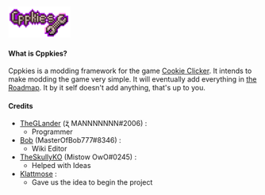 <img alt="Cppkies" src="./static/CppkiesLogo.png?raw=true" width="25%" height="25%">

#### What is Cppkies? 
Cppkies is a modding framework for the game [Cookie Clicker](https://orteil.dashnet.org/cookieclicker/). It intends to make modding the game very simple. It will eventually add everything in [the Roadmap](Roadmap.md). It by it self doesn't add anything, that's up to you. 

#### Credits 

- [TheGLander](https://github.com/TheGLander) (ʐ̈ MANNNNNNN#2006) :
  - Programmer
- [Bob](https://github.com/MasterOfBob777) (MasterOfBob777#8346) :
  - Wiki Editor
- [TheSkullyKO](https://github.com/TheSkullyKO) (Mistow OwO#0245) :
  - Helped with Ideas
- [Klattmose](https://github.com/klattmose/) :
  - Gave us the idea to begin the project
